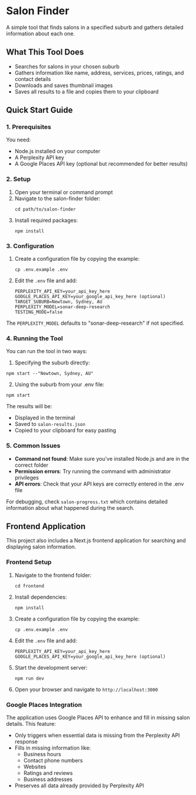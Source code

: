 # Salon Finder

A simple tool that finds salons in a specified suburb and gathers detailed information about each one.

## What This Tool Does

- Searches for salons in your chosen suburb
- Gathers information like name, address, services, prices, ratings, and contact details
- Downloads and saves thumbnail images
- Saves all results to a file and copies them to your clipboard

## Quick Start Guide

### 1. Prerequisites

You need:
- Node.js installed on your computer
- A Perplexity API key
- A Google Places API key (optional but recommended for better results)

### 2. Setup

1. Open your terminal or command prompt
2. Navigate to the salon-finder folder:
   ```
   cd path/to/salon-finder
   ```
3. Install required packages:
   ```
   npm install
   ```

### 3. Configuration

1. Create a configuration file by copying the example:
   ```
   cp .env.example .env
   ```
2. Edit the `.env` file and add:
   ```
   PERPLEXITY_API_KEY=your_api_key_here
   GOOGLE_PLACES_API_KEY=your_google_api_key_here (optional)
   TARGET_SUBURB=Newtown, Sydney, AU
   PERPLEXITY_MODEL=sonar-deep-research
   TESTING_MODE=false
   ```

The `PERPLEXITY_MODEL` defaults to "sonar-deep-research" if not specified.

### 4. Running the Tool

You can run the tool in two ways:

1. Specifying the suburb directly:
```
npm start --"Newtown, Sydney, AU"
```
2. Using the suburb from your .env file:
```
npm start
```

The results will be:
- Displayed in the terminal
- Saved to `salon-results.json`
- Copied to your clipboard for easy pasting

### 5. Common Issues

- **Command not found**: Make sure you've installed Node.js and are in the correct folder
- **Permission errors**: Try running the command with administrator privileges
- **API errors**: Check that your API keys are correctly entered in the .env file

For debugging, check `salon-progress.txt` which contains detailed information about what happened during the search.

## Frontend Application

This project also includes a Next.js frontend application for searching and displaying salon information.

### Frontend Setup

1. Navigate to the frontend folder:
   ```
   cd frontend
   ```

2. Install dependencies:
   ```
   npm install
   ```

3. Create a configuration file by copying the example:
   ```
   cp .env.example .env
   ```

4. Edit the `.env` file and add:
   ```
   PERPLEXITY_API_KEY=your_api_key_here
   GOOGLE_PLACES_API_KEY=your_google_api_key_here (optional)
   ```

5. Start the development server:
   ```
   npm run dev
   ```

6. Open your browser and navigate to `http://localhost:3000`

### Google Places Integration

The application uses Google Places API to enhance and fill in missing salon details. This feature:

- Only triggers when essential data is missing from the Perplexity API response
- Fills in missing information like:
  - Business hours
  - Contact phone numbers
  - Websites
  - Ratings and reviews
  - Business addresses
- Preserves all data already provided by Perplexity API
